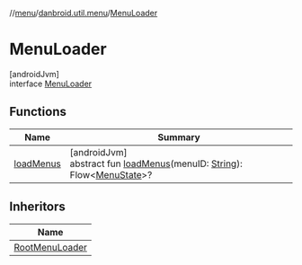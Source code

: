 //[menu](../../../index.md)/[danbroid.util.menu](../index.md)/[MenuLoader](index.md)

# MenuLoader

[androidJvm]\
interface [MenuLoader](index.md)

## Functions

| Name | Summary |
|---|---|
| [loadMenus](load-menus.md) | [androidJvm]<br>abstract fun [loadMenus](load-menus.md)(menuID: [String](https://kotlinlang.org/api/latest/jvm/stdlib/kotlin/-string/index.html)): Flow<[MenuState](../-menu-state/index.md)>? |

## Inheritors

| Name |
|---|
| [RootMenuLoader](../-root-menu-loader/index.md) |
